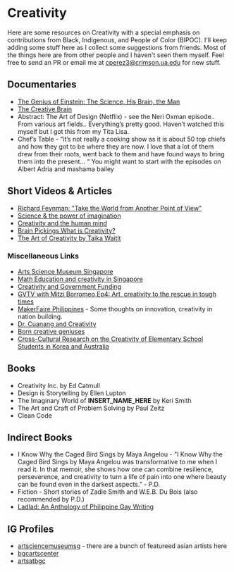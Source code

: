 # Creativity

Here are some resources on Creativity with a special emphasis on contributions from Black, Indigenous, and People of Color (BIPOC). 
I'll keep adding some stuff here as I collect some suggestions from friends. Most of the things here are from other people and I haven't seen them myself. 
Feel free to send an PR or email me at <cperez3@crimson.ua.edu> for new stuff. 

## Documentaries

* [The Genius of Einstein: The Science, His Brain, the Man](https://www.youtube.com/watch?v=DPPnrDdNoUU)
* [The Creative Brain](https://www.youtube.com/watch?v=5gSmcL1CJMQ) 
* Abstract: The Art of Design (Netflix) - see the Neri Oxman episode.. From various art fields.. Everything’s pretty good. Haven’t watched this myself but I got this from my Tita Lisa. 
* Chef’s Table - “it’s not really a cooking show as it is about 50 top chiefs and how they got to be where they are now. I love that a lot of them  drew from their roots, went back to them and have found ways to bring them into the present... “ You might want to start with the episodes on Albert Adria and mashama bailey


## Short Videos & Articles

* [Richard Feynman: "Take the World from Another Point of View"](https://www.youtube.com/watch?v=Yq3Uursli4I)
* [Science & the power of imagination](https://youtu.be/g6UK6U_Icw8)
* [Creativity and the human mind](https://youtu.be/aGVokdcs9n0)
* [Brain Pickings What is Creativity?](https://www.brainpickings.org/2013/09/06/what-is-creativity/)
* [The Art of Creativity by Taika Waitit](https://www.youtube.com/watch?v=pL71KhNmnls)

### Miscellaneous Links 

* [Arts Science Museum Singapore](https://www.marinabaysands.com/museum.html)
* [Math Education and creativity in Singapore](http://www.oecd.org/education/ceri/04%20Ridzuan_Singapore.pdf)
* [Creativity and Government Funding](https://unctad.org/en/PublicationsLibrary/ditcted2017d4_en.pdf)
* [GVTV with Mitzi Borromeo Ep4: Art, creativity to the rescue in tough times](https://youtu.be/cb-6PhTdxrA)
* [MakerFaire Philippines](https://www.interaksyon.com/lifestyle/2017/06/07/77426/makers-fair-and-arts-fest-mark-bgcs-independence-day-weekend-fete/) - Some thoughts on innovation, creativity in nation building. 
* [Dr. Cuanang and Creativity](https://thelasallian.com/2020/03/11/murals-of-the-mind-the-many-lives-of-dr-joven-cuanang/)
* [Born creative geniuses](https://www.google.com/amp/s/opinion.inquirer.net/122023/born-creative-geniuses/amp)
* [Cross-Cultural Research on the Creativity of Elementary School Students in Korea and Australia](https://files.eric.ed.gov/fulltext/EJ1118727.pdf)

## Books 

* Creativity Inc. by Ed Catmull 
* Design is Storytelling by Ellen Lupton 
* The Imaginary World of ____INSERT_NAME_HERE____ by Keri Smith
* The Art and Craft of Problem Solving by Paul Zeitz
* Clean Code 

## Indirect Books

* I Know Why the Caged Bird Sings by Maya Angelou - "I Know Why the Caged Bird Sings by Maya Angelou was transformative to me when I read it. In that memoir, she shows how one can combine resilience, perseverence, and creativity to turn a life of pain into one where beauty can be found even in the darkest aspects.” - P.D. 
* Fiction - Short stories of Zadie Smith and W.E.B. Du Bois (also recommended by P.D.)
* [Ladlad: An Anthology of Philippine Gay Writing](https://play.google.com/books/reader?id=1zWWDwAAQBAJ&hl=en&pg=GBS.PT18.w.0.0.232)


## IG Profiles 
* [artsciencemuseumsg](https://www.instagram.com/artsciencemuseumsg/?hl=en) - there are a bunch of featureed asian artists here 
* [bgcartscenter](https://www.instagram.com/bgcartscenter/?hl=en)
* [artsatbgc](https://www.instagram.com/artsatbgc/?hl=en)

